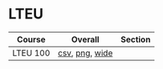 # LTEU

| Course | Overall | Section |
| ------ | ------- | ------- |
| LTEU 100 | [csv](https://github.com/UCSD-Historical-Enrollment-Data/2024Winter/blob/main/overall/LTEU%20100.csv), [png](https://raw.githubusercontent.com/UCSD-Historical-Enrollment-Data/2024Winter/main/plot_overall/LTEU%20100.png), [wide](https://raw.githubusercontent.com/UCSD-Historical-Enrollment-Data/2024Winter/main/plot_overall_wide/LTEU%20100.png) |  |
